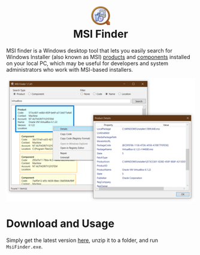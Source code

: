 <h1 align="center"><img alt="Logo" src="assets/Icon.svg" width="50" height="50" /><br/>MSI Finder</h1>

MSI finder is a Windows desktop tool that lets you easily search for Windows Installer (also known as MSI) [products](https://docs.microsoft.com/en-us/windows/win32/msi/product-codes) and [components](https://docs.microsoft.com/en-us/windows/win32/msi/windows-installer-components) installed on your local PC, which may be useful for developers and system administrators who work with MSI-based installers.

![Screenshot](assets/Screenshot.png)

# Download and Usage

Simply get the latest version [here](https://github.com/yariker/MsiFinder/releases), unzip it to a folder, and run `MsiFinder.exe`.
